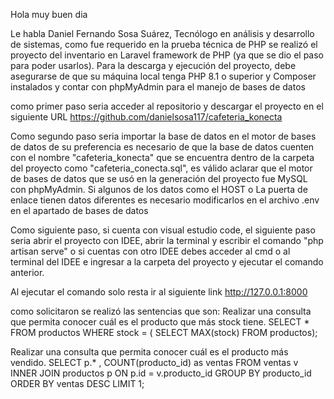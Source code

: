 Hola muy buen dia


Le habla Daniel Fernando Sosa Suárez, Tecnólogo en análisis y desarrollo de sistemas, como fue requerido en la prueba técnica de PHP se realizó el proyecto del inventario en Laravel framework de PHP (ya que se dio el paso para poder usarlos). Para la descarga y ejecución del proyecto, debe asegurarse de que su máquina local tenga PHP 8.1 o superior y Composer instalados y contar con phpMyAdmin para el manejo de bases de datos

como primer paso seria acceder al repositorio y descargar el proyecto en el siguiente URL https://github.com/danielsosa117/cafeteria_konecta

Como segundo paso seria importar la base de datos en el motor de bases de datos de su preferencia es necesario de que la base de datos cuenten con el nombre "cafeteria_konecta" que se encuentra dentro de la carpeta del proyecto como "cafeteria_conecta.sql", es válido aclarar que el motor de bases de datos que se usó en la generación del proyecto fue MySQL con phpMyAdmin. Si algunos de los datos como el HOST o La puerta de enlace tienen datos diferentes es necesario modificarlos en el archivo .env en el apartado de bases de datos

Como siguiente paso, si cuenta con visual estudio code, el siguiente paso seria abrir el proyecto con IDEE, abrir la terminal y escribir el comando "php artisan serve" o si cuentas con otro IDEE debes acceder al cmd o al terminal del IDEE e ingresar a la carpeta del proyecto y ejecutar el comando anterior.

Al ejecutar el comando solo resta ir al siguiente link http://127.0.0.1:8000

como solicitaron se realizó las sentencias que son:
Realizar una consulta que permita conocer cuál es el producto que más stock tiene.
SELECT * FROM productos WHERE stock = ( SELECT MAX(stock) FROM productos);

Realizar una consulta que permita conocer cuál es el producto más vendido. 
SELECT p.* , COUNT(producto_id) as ventas FROM ventas v INNER JOIN productos p ON p.id = v.producto_id GROUP BY producto_id ORDER BY ventas DESC LIMIT 1;
